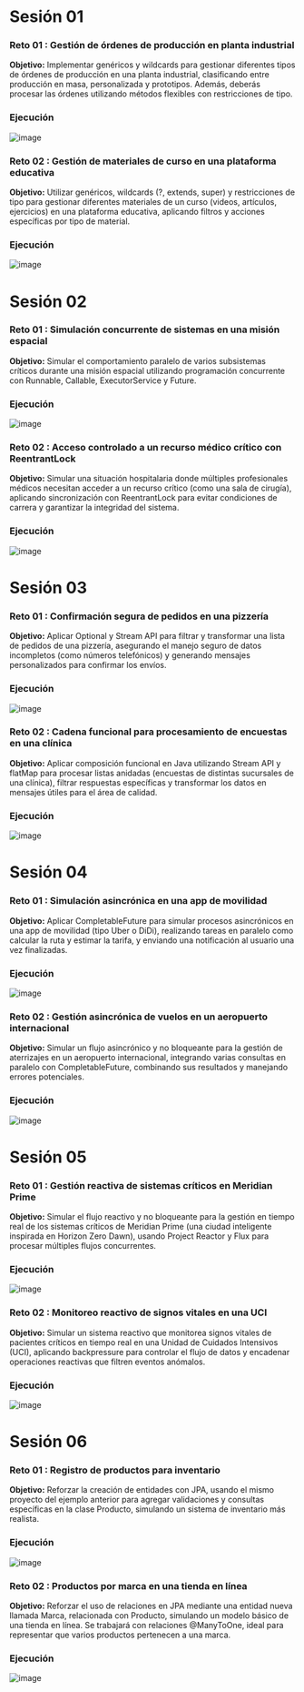 # Sesión 01
### Reto 01 : Gestión de órdenes de producción en planta industrial
**Objetivo:**  Implementar genéricos y wildcards para gestionar diferentes tipos de órdenes de producción en una planta industrial, clasificando entre producción en masa, personalizada y prototipos.
Además, deberás procesar las órdenes utilizando métodos flexibles con restricciones de tipo.
### Ejecución
![image](https://github.com/user-attachments/assets/94924a02-9c50-4817-9e59-ffad1ffcadca)

### Reto 02 : Gestión de materiales de curso en una plataforma educativa
**Objetivo:**  Utilizar genéricos, wildcards (?, extends, super) y restricciones de tipo para gestionar diferentes materiales de un curso (videos, artículos, ejercicios) en una plataforma educativa, aplicando filtros y acciones específicas por tipo de material.
### Ejecución
![image](https://github.com/user-attachments/assets/193f9186-67a5-4a34-86b5-ad96ce300e7e)


# Sesión 02
### Reto 01 : Simulación concurrente de sistemas en una misión espacial
**Objetivo:**  Simular el comportamiento paralelo de varios subsistemas críticos durante una misión espacial utilizando programación concurrente con Runnable, Callable, ExecutorService y Future.
### Ejecución
![image](https://github.com/user-attachments/assets/6c603fd7-c776-4c91-9504-dab88816ebda)
### Reto 02 : Acceso controlado a un recurso médico crítico con ReentrantLock
**Objetivo:**  Simular una situación hospitalaria donde múltiples profesionales médicos necesitan acceder a un recurso crítico (como una sala de cirugía), aplicando sincronización con ReentrantLock para evitar condiciones de carrera y garantizar la integridad del sistema.
### Ejecución
![image](https://github.com/user-attachments/assets/ccd4e613-0819-4530-bc93-8804faca27f4)

# Sesión 03
### Reto 01 : Confirmación segura de pedidos en una pizzería
**Objetivo:**  Aplicar Optional y Stream API para filtrar y transformar una lista de pedidos de una pizzería, asegurando el manejo seguro de datos incompletos (como números telefónicos) y generando mensajes personalizados para confirmar los envíos.
### Ejecución
![image](https://github.com/user-attachments/assets/68dc891e-b129-469a-984d-9e8f83797d0c)
### Reto 02 : Cadena funcional para procesamiento de encuestas en una clínica
**Objetivo:**  Aplicar composición funcional en Java utilizando Stream API y flatMap para procesar listas anidadas (encuestas de distintas sucursales de una clínica), filtrar respuestas específicas y transformar los datos en mensajes útiles para el área de calidad.
### Ejecución
![image](https://github.com/user-attachments/assets/3714e334-a1d6-4c14-a9c5-44c6d25368bb)

# Sesión 04
### Reto 01 : Simulación asincrónica en una app de movilidad
**Objetivo:**  Aplicar CompletableFuture para simular procesos asincrónicos en una app de movilidad (tipo Uber o DiDi), realizando tareas en paralelo como calcular la ruta y estimar la tarifa, y enviando una notificación al usuario una vez finalizadas.
### Ejecución
![image](https://github.com/user-attachments/assets/d576dcb6-41b8-45a2-8ce7-bee1b176c908)
### Reto 02 : Gestión asincrónica de vuelos en un aeropuerto internacional
**Objetivo:**  Simular un flujo asincrónico y no bloqueante para la gestión de aterrizajes en un aeropuerto internacional, integrando varias consultas en paralelo con CompletableFuture, combinando sus resultados y manejando errores potenciales.
### Ejecución
![image](https://github.com/user-attachments/assets/d603a4c8-5cec-40e5-afaf-23cffaa09375)

# Sesión 05
### Reto 01 : Gestión reactiva de sistemas críticos en Meridian Prime
**Objetivo:**  Simular el flujo reactivo y no bloqueante para la gestión en tiempo real de los sistemas críticos de Meridian Prime (una ciudad inteligente inspirada en Horizon Zero Dawn), usando Project Reactor y Flux para procesar múltiples flujos concurrentes.
### Ejecución
![image](https://github.com/user-attachments/assets/d43454a7-9683-4adc-bd9b-09b0da7f7d8d)
### Reto 02 : Monitoreo reactivo de signos vitales en una UCI
**Objetivo:**  Simular un sistema reactivo que monitorea signos vitales de pacientes críticos en tiempo real en una Unidad de Cuidados Intensivos (UCI), aplicando backpressure para controlar el flujo de datos y encadenar operaciones reactivas que filtren eventos anómalos.
### Ejecución
![image](https://github.com/user-attachments/assets/64374e25-ce9f-43d0-8f83-0824357b8906)

# Sesión 06
### Reto 01 : Registro de productos para inventario
**Objetivo:**  Reforzar la creación de entidades con JPA, usando el mismo proyecto del ejemplo anterior para agregar validaciones y consultas específicas en la clase Producto, simulando un sistema de inventario más realista.
### Ejecución
![image](https://github.com/user-attachments/assets/40789492-2c62-4981-84d9-c261168f4010)
### Reto 02 : Productos por marca en una tienda en línea
**Objetivo:**  Reforzar el uso de relaciones en JPA mediante una entidad nueva llamada Marca, relacionada con Producto, simulando un modelo básico de una tienda en línea. Se trabajará con relaciones @ManyToOne, ideal para representar que varios productos pertenecen a una marca.
### Ejecución
![image](https://github.com/user-attachments/assets/8374e42a-3334-45ad-a3ab-5f36baa5d92f)


